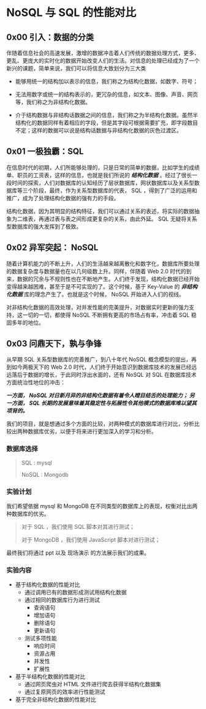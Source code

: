 NoSQL 与 SQL 的性能对比
=====================

## 0x00	引入：数据的分类

伴随着信息社会的高速发展，激增的数据冲击着人们传统的数据处理方式，更多、更乱、更庞大的实时化的数据开始改变人们的生活。对信息的处理已经成为了一个新兴的课题，简单来说，我们可以将信息大致划分为三大类

+ 能够用统一的结构加以表示的信息，我们称之为结构化数据，如数字、符号；

+ 无法用数字或统一的结构表示的，更冗杂的信息，如文本、图像、声音、网页等，我们称之为非结构化数据。

+ 介于结构数据与非结构话数据之间的信息，我们称之为半结构化数据。虽然半结构化的数据同样有着相应的字段，但是其字段可根据需要扩充，即字段数目不定；这样的数据可以说是结构话数据与非结构化数据的灰色过渡区。

## 0x01		一极独霸：SQL

在信息时代的初期，人们所能够处理的，只是日常的简单的数据，比如学生的成绩单、职员的工资表，这样的信息，也就是我们所说的 ___结构化数据___ 。经过了很长一段时间的探索，人们对数据库的认知经历了层状数据库，网状数据库以及关系型数据库等三个阶段，最终，作为关系型数据库的代表， SQL ，得到了广泛的运用和推广，成为了处理结构化数据的强有力的手段。

结构化数据，因为其明显的结构特征，我们可以通过关系的表述，将实际的数据抽象为二维表，再通过表与表之间形成更复杂的关系，由此外延。 SQL 无疑将关系型数据库的强大发挥到了极致。

## 0x02	 异军突起： NoSQL

随着计算机能力的不断上升，人们的生活越来越离散化和数字化，数据库所要处理的数据复杂度与数据量也在以几何级数上升。同样，伴随着 Web 2.0 时代的到来，数据的冗余与不规则性也在不断地产生。人们终于发现，结构化数据已经开始变得越来越困难，甚至于是不可实现的了。这个时候，基于 Key-Value 的 ___非结构化数据___ 库的理念产生了。也就是这个时候， NoSQL 开始进入人们的视线。

对非结构化数据的高效处理，对并发性能的完美提升，对数据实时更新的强力支持，这一切的一切，都使得 NoSQL 不断拥有更高的市场占有率，冲击着 SQL 稳固多年的地位。

## 0x03 	问鼎天下，孰与争锋

从早期 SQL 关系型数据库的完善推广，到八十年代 NoSQL 概念模型的提出，再到如今两极天下的 Web 2.0 时代，人们终于开始意识到数据库技术的发展已经远远落后于数据的增长，于此同时浮出水面的，还有 NoSQL 对 SQL 在数据库技术方面统治性地位的冲击：

___一方面， NoSQL 对日新月异的非结构化数据有着令人瞠目结舌的处理能力； 另一方面， SQL 长期的发展意味着其稳定性与拓展性令其他模式的数据库难以望其项背的。___

我们的项目，就是想通过多个方面的比较，对两种模式的数据库进行对比，分析比较出两种数据库优劣，以便于将来进行更加深入的学习和分析。

### 数据库选择

> SQL : mysql
>
> NoSQL : Mongodb

### 实验计划

我们希望依据 mysql 和 MongoDB 在不同类型的数据库上的表现，权衡对比出两种数据库的优劣。

> 对于 SQL ，我们使用 SQL 脚本对其进行测试；
>
> 对于 MongoDB ，我们使用 JavaScript 脚本对进行测试；

最终我们将通过 ppt 以及 现场演示 的方法展示我们的成果。

### 实验内容

+ 基于结构化数据的性能对比
	+ 通过调用已有的数据形成测试用结构化数据
	+ 通过相同的数据库行为进行测试
		+ 查询语句
		+ 增加语句
		+ 删除语句
		+ 更新语句
	+ 测试多项性能
		+ 响应时间
		+ 资源占用
		+ 并发性
		+ 扩展性
+ 基于半结构化数据的性能对比
	+ 通过网页爬虫对 HTML 文件进行爬去获得半结构化数据集
	+ 通过复原网页的效率进行性能测试
+ 基于完全非结构化数据的性能对比
